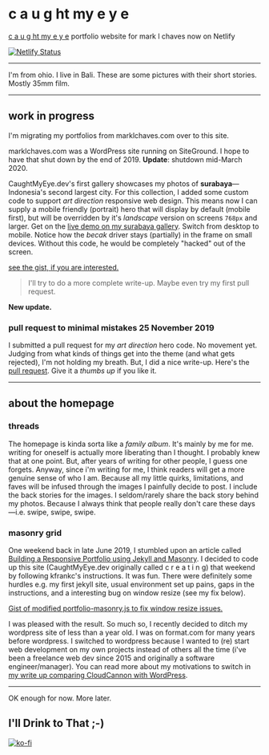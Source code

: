 # c a u g ht my e y e
[c a u g ht my e y e](https://caughtmyeye.dev) portfolio website for mark l chaves now on Netlify

[![Netlify Status](https://api.netlify.com/api/v1/badges/f6f40102-b26e-4d35-94a1-cce34208e0fe/deploy-status)](https://app.netlify.com/sites/epic-mclean-17759d/deploys)

---

I'm from ohio. I live in Bali. These are some pictures with their short stories. Mostly 35mm film.

---

## work in progress

I'm migrating my portfolios from marklchaves.com over to this site.

marklchaves.com was a WordPress site running on SiteGround. I hope to have that shut down by the end of 2019. **Update**: shutdown mid-March 2020.

CaughtMyEye.dev's first gallery showcases my photos of **surabaya**&mdash;Indonesia's second largest city. For this collection, I added some custom code to support _art direction_ responsive web design. This means now I can supply a mobile friendly (portrait) hero that will display by default (mobile first), but will be overridden by it's _landscape_ version on screens `768px` and larger. Get on the [live demo on my surabaya gallery](https://caughtmyeye.dev/photography/surabaya/). Switch from desktop to mobile. Notice how the _becak_ driver stays (partially) in the frame on small devices. Without this code, he would be completely "hacked" out of the screen.

[see the gist, if you are interested.](https://gist.github.com/marklchaves/589cf392b5076d46b5fc0037bff7e74e)

> I'll try to do a more complete write-up. Maybe even try my first pull request.

**New update.**

### pull request to minimal mistakes 25 November 2019

I submitted a pull request for my _art direction_ hero code. No movement yet. Judging from what kinds of things get into the theme (and what gets rejected), I'm not holding my breath. But, I did a nice write-up. Here's the [pull request](https://github.com/mmistakes/minimal-mistakes/pull/2331). Give it a _thumbs up_ if you like it.

---

## about the homepage

### threads

The homepage is kinda sorta like a _family album_. It's mainly by me for me. writing for oneself is actually more liberating than I thought. I probably knew that at one point. But, after years of writing for other people, I guess one forgets. Anyway, since i'm writing for me, I think readers will get a more genuine sense of who I am. Because all my little quirks, limitations, and faves will be infused through the images I painfully decide to post. I include the back stories for the images. I seldom/rarely share the back story behind my photos. Because I always think that people really don't care these days&mdash;i.e. swipe, swipe, swipe.

### masonry grid

One weekend back in late June 2019, I stumbled upon an article called [Building a Responsive Portfolio using Jekyll and Masonry](https://kfrankc.com/posts/2019/03/07/jekyll-masonry#result). I decided to code up this site (CaughtMyEye.dev originally called c r e a t i n g) that weekend by following kfrankc's instructions. It was fun. There were definitely some hurdles e.g. my first jekyll site, usual environment set up pains, gaps in the instructions, and a interesting bug on window resize (see my fix below).

[Gist of modified portfolio-masonry.js to fix window resize issues.](https://gist.github.com/marklchaves/bbd7f88032c67582774fe4f6343f6ff4)

I was pleased with the result. So much so, I recently decided to ditch my wordpress site of less than a year old. I was on format.com for many years before wordpress. I switched to wordpress because I wanted to (re) start web development on my own projects instead of others all the time (i've been a freelance web dev since 2015 and originally a software engineer/manager). You can read more about my motivations to switch in [my write up comparing CloudCannon with WordPress](https://medium.com/@marklchaves/cloudcannon-versus-wordpress-e0ff63fdb4c0).

---

OK enough for now. More later.

## I'll Drink to That ;-)

[![ko-fi](https://www.ko-fi.com/img/githubbutton_sm.svg)](https://ko-fi.com/D1D7YARD)


